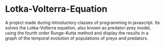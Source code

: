 # Lotka-Volterra-Equation

A project made during introductory classes of programming in javascript. Its solves the Lotka-Volterra equation, also known as predator-prey model, using the fourth order Runge-Kutta method and display the results in a graph of the temporal evolution of populations of preys and predators. 
